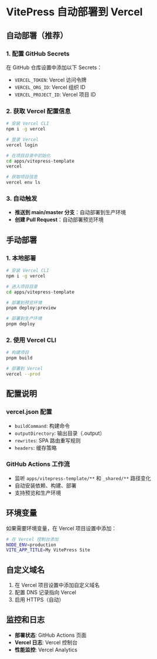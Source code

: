 # VitePress 自动部署到 Vercel

## 自动部署（推荐）

### 1. 配置 GitHub Secrets

在 GitHub 仓库设置中添加以下 Secrets：

- `VERCEL_TOKEN`: Vercel 访问令牌
- `VERCEL_ORG_ID`: Vercel 组织 ID
- `VERCEL_PROJECT_ID`: Vercel 项目 ID

### 2. 获取 Vercel 配置信息

```bash
# 安装 Vercel CLI
npm i -g vercel

# 登录 Vercel
vercel login

# 在项目目录中初始化
cd apps/vitepress-template
vercel

# 获取项目信息
vercel env ls
```

### 3. 自动触发

- **推送到 main/master 分支**：自动部署到生产环境
- **创建 Pull Request**：自动部署预览环境

## 手动部署

### 1. 本地部署

```bash
# 安装 Vercel CLI
npm i -g vercel

# 进入项目目录
cd apps/vitepress-template

# 部署到预览环境
pnpm deploy:preview

# 部署到生产环境
pnpm deploy
```

### 2. 使用 Vercel CLI

```bash
# 构建项目
pnpm build

# 部署到 Vercel
vercel --prod
```

## 配置说明

### vercel.json 配置

- `buildCommand`: 构建命令
- `outputDirectory`: 输出目录（.output）
- `rewrites`: SPA 路由重写规则
- `headers`: 缓存策略

### GitHub Actions 工作流

- 监听 `apps/vitepress-template/**` 和 `_shared/**` 路径变化
- 自动安装依赖、构建、部署
- 支持预览和生产环境

## 环境变量

如果需要环境变量，在 Vercel 项目设置中添加：

```bash
# 在 Vercel 控制台添加
NODE_ENV=production
VITE_APP_TITLE=My VitePress Site
```

## 自定义域名

1. 在 Vercel 项目设置中添加自定义域名
2. 配置 DNS 记录指向 Vercel
3. 启用 HTTPS（自动）

## 监控和日志

- **部署状态**: GitHub Actions 页面
- **Vercel 日志**: Vercel 控制台
- **性能监控**: Vercel Analytics
